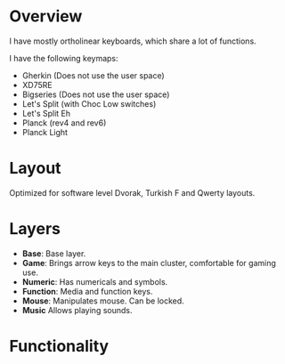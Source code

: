 # Overview

I have mostly ortholinear keyboards, which share a lot of functions.

I have the following keymaps:

* Gherkin (Does not use the user space)
* XD75RE
* Bigseries (Does not use the user space)
* Let's Split (with Choc Low switches)
* Let's Split Eh
* Planck (rev4 and rev6)
* Planck Light

# Layout
Optimized for software level Dvorak, Turkish F and Qwerty layouts.

# Layers

* **Base**: Base layer.
* **Game**: Brings arrow keys to the main cluster, comfortable for gaming use.
* **Numeric**: Has numericals and symbols.
* **Function**: Media and function keys.
* **Mouse**: Manipulates mouse. Can be locked.
* **Music** Allows playing sounds.

# Functionality
